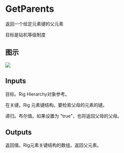 # GetParents

返回一个给定元素键的父元素

目标是钻机等级制度

## 图示

![]($-20221218-21192402.png)

## Inputs

目标。Rig Hierarchy对象参考。

在关键。Rig 元素键结构。要检索父母的元素的键。

递归。布尔值。如果设置为 "true"，也将返回父母的父母。  

## Outputs

返回值。Rig元素关键结构的数组。返回父元素。
